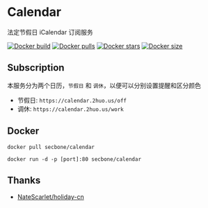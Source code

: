 # Calendar
法定节假日 iCalendar 订阅服务

[![Docker build][build-image]][hub-url]
[![Docker pulls][pulls-image]][hub-url]
[![Docker stars][stars-image]][hub-url]
[![Docker size][size-image]][size-url]

## Subscription

本服务分为两个日历，`节假日` 和 `调休`，以便可以分别设置提醒和区分颜色

- 节假日: `https://calendar.2huo.us/off`
- 调休: `https://calendar.2huo.us/work`

## Docker

```
docker pull secbone/calendar

docker run -d -p [port]:80 secbone/calendar
```

## Thanks

- [NateScarlet/holiday-cn](https://github.com/NateScarlet/holiday-cn)

[pulls-image]: https://img.shields.io/docker/pulls/secbone/calendar.svg?style=flat-square
[hub-url]: https://hub.docker.com/r/secbone/calendar/
[stars-image]: https://img.shields.io/docker/stars/secbone/calendar.svg?style=flat-square
[size-image]: https://images.microbadger.com/badges/image/secbone/calendar.svg
[size-url]: https://microbadger.com/images/secbone/calendar
[build-image]: https://img.shields.io/docker/build/secbone/calendar.svg?style=flat-square